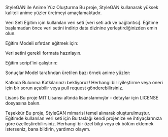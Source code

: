 StyleGAN ile Anime Yüz Oluşturma
Bu proje, StyleGAN kullanarak yüksek kaliteli anime yüzler üretmeyi amaçlamaktadır.

Veri Seti
Eğitim için kullanılan veri seti [veri seti adı ve bağlantısı]. Eğitime başlamadan önce veri setini indirip data dizinine yerleştirdiğinizden emin olun.

Eğitim
Modeli sıfırdan eğitmek için:

Veri setini gerekli formata hazırlayın.

Eğitim script'ini çalıştırın:

Sonuçlar
Model tarafından üretilen bazı örnek anime yüzler:


Katkıda Bulunma
Katkılarınızı bekliyoruz! Herhangi bir iyileştirme veya öneri için bir sorun açabilir veya pull request gönderebilirsiniz.

Lisans
Bu proje MIT Lisansı altında lisanslanmıştır - detaylar için LICENSE dosyasına bakın.

Teşekkür
Bu proje, StyleGAN mimarisi temel alınarak oluşturulmuştur.
Eğitimde kullanılan veri seti için 
Bu taslağı kendi projenize ve ihtiyaçlarınıza göre özelleştirebilirsiniz. Herhangi bir özel bilgi veya ek bölüm eklemek isterseniz, bana bildirin, yardımcı olayım.
